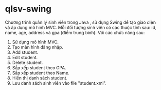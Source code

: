 # qlsv-swing
Chương trình quản lý sinh viên trong Java , sử dụng Swing để tạo giao diện và áp dụng mô hình MVC. Mỗi đối tượng sinh viên có các thuộc tính sau: id, name, age, address và gpa (điểm trung bình). Với các chức năng sau:
1. Sử dụng mô hình MVC.
2. Tạo màn hình đăng nhập.
3. Add student.
4. Edit student.
5. Delete student.
6. Sắp xếp student theo GPA.
7. Sắp xếp student theo Name.
8. Hiển thị danh sách student.
9. Lưu danh sách sinh viên vào file "student.xml".
